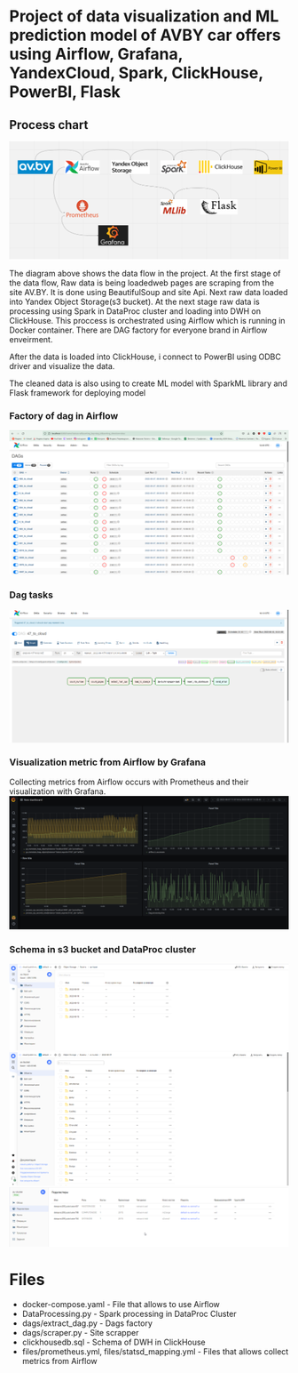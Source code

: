 # Project of data visualization and ML prediction model of AVBY car offers using Airflow, Grafana, YandexCloud, Spark, ClickHouse, PowerBI, Flask
## Process chart

![Chart of data flow](img/image_2022-08-07_15-29-59.png)

The diagram above shows the data flow in the project. At the first stage of the data flow,  Raw data is being loadedweb pages are scraping from the site AV.BY. It is done using BeautifulSoup and site Api. Next raw data loaded into Yandex Object Storage(s3 bucket). At the next stage raw data is processing using Spark in DataProc cluster and loading into DWH on ClickHouse. This proccess is orchestrated using Airflow which is running in Docker container. There are DAG factory for everyone brand in Airflow enveirment.

After the data is loaded into ClickHouse, i connect to PowerBI using ODBC driver and visualize the data.

The cleaned data is also using to create ML model with SparkML library and Flask framework for deploying model

### Factory of dag in Airflow
![Chart of dag](img/image_2022-08-07_15-00-24.png)

### Dag tasks
![Chart of dag](img/img.png)

### Visualization metric from Airflow by Grafana
Collecting metrics from Airflow occurs with Prometheus and their visualization with Grafana.
![Chart of dag](img/image_2022-08-07_14-58-53.png)

### Schema in s3 bucket and DataProc cluster
![Chart of dag](img/chrome_TOCAOB5PIx.png)
![Chart of dag](img/image_2022-08-07_15-02-04.png)
![Chart of dag](img/chrome_i0nNq6FPCY.png)


# Files

- docker-compose.yaml - File that allows to use Airflow
- DataProcessing.py - Spark processing in DataProc Cluster
- dags/extract_dag.py - Dags factory
- dags/scraper.py - Site scrapper
- clickhousedb.sql - Schema of DWH in ClickHouse
- files/prometheus.yml, files/statsd_mapping.yml - Files that allows collect metrics from Airflow
